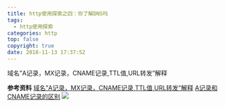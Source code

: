 ```yaml
---
title: http使用探索之四：你了解DNS吗
tags:
  - http使用探索
categories: http
top: false
copyright: true
date: 2018-11-13 17:37:52
---
```

域名”A记录，MX记录，CNAME记录,TTL值,URL转发”解释
<!--more-->

**参考资料**
[域名”A记录，MX记录，CNAME记录,TTL值,URL转发”解释](http://www.cnblogs.com/yooplmqj/archive/2008/04/17/1158902.html)
[A记录和CNAME记录的区别](http://blog.xieyc.com/differences-between-a-record-and-cname-record/)
![](http://oankigr4l.bkt.clouddn.com/wexin.png)